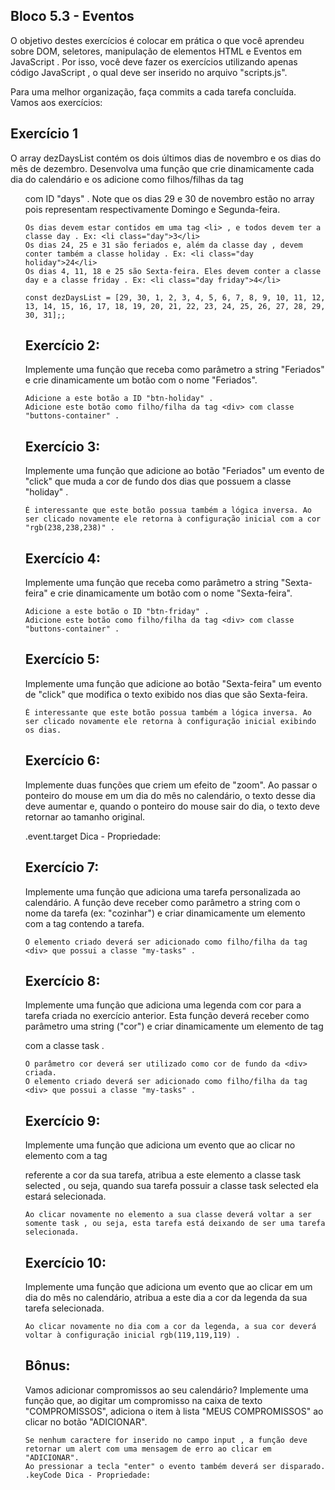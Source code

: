 ## Bloco 5.3 - Eventos

  O objetivo destes exercícios é colocar em prática o que você aprendeu sobre DOM, seletores, manipulação de elementos HTML e Eventos em JavaScript . Por isso, você deve fazer os exercícios utilizando apenas código JavaScript , o qual deve ser inserido no arquivo "scripts.js".
  
  Para uma melhor organização, faça commits a cada tarefa concluída. Vamos aos exercícios:

## Exercício 1

  O array dezDaysList contém os dois últimos dias de novembro e os dias do mês de dezembro. Desenvolva uma função que crie dinamicamente cada dia do calendário e os adicione como filhos/filhas da tag <ul> com ID "days" . Note que os dias 29 e 30 de novembro estão no array pois representam respectivamente Domingo e Segunda-feira.

    Os dias devem estar contidos em uma tag <li> , e todos devem ter a classe day . Ex: <li class="day">3</li>
    Os dias 24, 25 e 31 são feriados e, além da classe day , devem conter também a classe holiday . Ex: <li class="day holiday">24</li>
    Os dias 4, 11, 18 e 25 são Sexta-feira. Eles devem conter a classe day e a classe friday . Ex: <li class="day friday">4</li>

    const dezDaysList = [29, 30, 1, 2, 3, 4, 5, 6, 7, 8, 9, 10, 11, 12, 13, 14, 15, 16, 17, 18, 19, 20, 21, 22, 23, 24, 25, 26, 27, 28, 29, 30, 31];;

## Exercício 2:

  Implemente uma função que receba como parâmetro a string "Feriados" e crie dinamicamente um botão com o nome "Feriados".

    Adicione a este botão a ID "btn-holiday" .
    Adicione este botão como filho/filha da tag <div> com classe "buttons-container" .

## Exercício 3:

  Implemente uma função que adicione ao botão "Feriados" um evento de "click" que muda a cor de fundo dos dias que possuem a classe "holiday" .

    É interessante que este botão possua também a lógica inversa. Ao ser clicado novamente ele retorna à configuração inicial com a cor "rgb(238,238,238)" .

## Exercício 4:

  Implemente uma função que receba como parâmetro a string "Sexta-feira" e crie dinamicamente um botão com o nome "Sexta-feira".

    Adicione a este botão o ID "btn-friday" .
    Adicione este botão como filho/filha da tag <div> com classe "buttons-container" .

## Exercício 5:

  Implemente uma função que adicione ao botão "Sexta-feira" um evento de "click" que modifica o texto exibido nos dias que são Sexta-feira.

    É interessante que este botão possua também a lógica inversa. Ao ser clicado novamente ele retorna à configuração inicial exibindo os dias.

## Exercício 6:

  Implemente duas funções que criem um efeito de "zoom". Ao passar o ponteiro do mouse em um dia do mês no calendário, o texto desse dia deve aumentar e, quando o ponteiro do mouse sair do dia, o texto deve retornar ao tamanho original.
  
  .event.target Dica - Propriedade:

## Exercício 7:
  
  Implemente uma função que adiciona uma tarefa personalizada ao calendário. A função deve receber como parâmetro a string com o nome da tarefa (ex: "cozinhar") e criar dinamicamente um elemento com a tag <span> contendo a tarefa.

    O elemento criado deverá ser adicionado como filho/filha da tag <div> que possui a classe "my-tasks" .

## Exercício 8:
  
  Implemente uma função que adiciona uma legenda com cor para a tarefa criada no exercício anterior. Esta função deverá receber como parâmetro uma string ("cor") e criar dinamicamente um elemento de tag <div> com a classe task .

    O parâmetro cor deverá ser utilizado como cor de fundo da <div> criada.
    O elemento criado deverá ser adicionado como filho/filha da tag <div> que possui a classe "my-tasks" .

## Exercício 9:
  
  Implemente uma função que adiciona um evento que ao clicar no elemento com a tag <div> referente a cor da sua tarefa, atribua a este elemento a classe task selected , ou seja, quando sua tarefa possuir a classe task selected ela estará selecionada.

    Ao clicar novamente no elemento a sua classe deverá voltar a ser somente task , ou seja, esta tarefa está deixando de ser uma tarefa selecionada.

## Exercício 10:

  Implemente uma função que adiciona um evento que ao clicar em um dia do mês no calendário, atribua a este dia a cor da legenda da sua tarefa selecionada.
    
    Ao clicar novamente no dia com a cor da legenda, a sua cor deverá voltar à configuração inicial rgb(119,119,119) .

## Bônus:

  Vamos adicionar compromissos ao seu calendário? Implemente uma função que, ao digitar um compromisso na caixa de texto "COMPROMISSOS", adiciona o item à lista "MEUS COMPROMISSOS" ao clicar no botão "ADICIONAR".

    Se nenhum caractere for inserido no campo input , a função deve retornar um alert com uma mensagem de erro ao clicar em "ADICIONAR".
    Ao pressionar a tecla "enter" o evento também deverá ser disparado.
    .keyCode Dica - Propriedade: